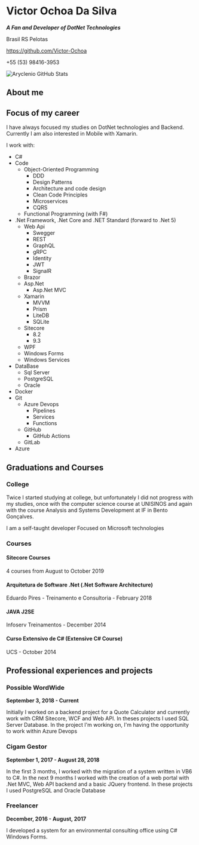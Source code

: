 # Victor Ochoa Da Silva

***A Fan and Developer of DotNet Technologies***

Brasil RS Pelotas

https://github.com/Victor-Ochoa

+55 (53) 98416-3953

![Aryclenio GitHub Stats](https://github-readme-stats.vercel.app/api?username=victor-ochoa&show_icons=true)

## About me



## Focus of my career

I have always focused my studies on DotNet technologies and Backend. Currently I am also interested in Mobile with Xamarin.

I work with:
- C#
- Code
  - Object-Oriented Programming
    - DDD
    - Design Patterns
    - Architecture and code design
    - Clean Code Principles
    - Microservices
    - CQRS
  - Functional Programming (with F#)
- .Net Framework, .Net Core and .NET Standard (forward to .Net 5)
  - Web Api
    - Swegger
    - REST
    - GraphQL
    - gRPC
    - Identity
    - JWT
    - SignalR
  - Brazor
  - Asp.Net
    - Asp.Net MVC
  - Xamarin
    - MVVM
    - Prism
    - LiteDB
    - SQLite
  - Sitecore
    - 8.2
    - 9.3
  - WPF
  - Windows Forms
  - Windows Services
- DataBase
  - Sql Server
  - PostgreSQL
  - Oracle
- Docker
- Git
  - Azure Devops
    - Pipelines
    - Services
    - Functions
  - GitHub
    - GitHub Actions
  - GitLab
- Azure


## Graduations and Courses

### College
Twice I started studying at college, but unfortunately I did not progress with my studies, once with the computer science course at UNISINOS and again with the course Analysis and Systems Development at IF in Bento Gonçalves. 

I am a self-taught developer Focused on Microsoft technologies

### Courses

#### Sitecore Courses

4 courses from August to October 2019

#### Arquitetura de Software .Net (.Net Software Architecture)

Eduardo Pires - Treinamento e Consultoria - February 2018

#### JAVA J2SE

Infoserv Treinamentos - December 2014

#### Curso Extensivo de C# (Extensive C# Course)

UCS - October 2014

## Professional experiences and projects

### Possible WordWide

**September 3, 2018 - Current**

Initially I worked on a backend project for a Quote Calculator and currently work with CRM Sitecore, WCF and Web API. In theses projects I used SQL Server Database. In the project I'm working on, I'm having the opportunity to work within Azure Devops

### Cigam Gestor

**September 1, 2017 - August 28, 2018**

In the first 3 months, I worked with the migration of a system written in VB6 to C#. In the next 9 months I worked with the creation of a web portal with .Net MVC, Web API backend and a basic JQuery frontend. In these projects I used PostgreSQL and Oracle Database

### Freelancer

**December, 2016 - August, 2017**

I developed a system for an environmental consulting office using C# Windows Forms.
